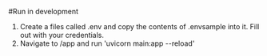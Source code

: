 #Run in development

1. Create a files called .env and copy the contents of .envsample into it. Fill out with your credentials.
2. Navigate to /app and run 'uvicorn main:app --reload'

